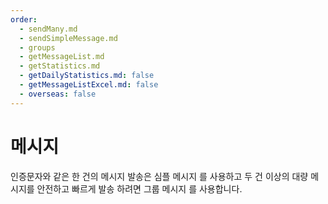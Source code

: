 ```yaml
---
order:
  - sendMany.md
  - sendSimpleMessage.md
  - groups
  - getMessageList.md
  - getStatistics.md
  - getDailyStatistics.md: false
  - getMessageListExcel.md: false
  - overseas: false
---
```


# 메시지

인증문자와 같은 한 건의 메시지 발송은 심플 메시지 를 사용하고 두 건 이상의 대량 메시지를 안전하고 빠르게 발송 하려면 그룹 메시지 를 사용합니다.
